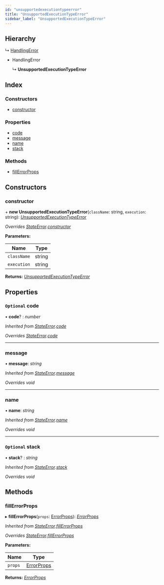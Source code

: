 ```yaml
---
id: "unsupportedexecutiontypeerror"
title: "UnsupportedExecutionTypeError"
sidebar_label: "UnsupportedExecutionTypeError"
---
```


## Hierarchy

  ↳ [HandlingError](handlingerror.md)

* HandlingError

  ↳ **UnsupportedExecutionTypeError**

## Index

### Constructors

* [constructor](unsupportedexecutiontypeerror.md#constructor)

### Properties

* [code](unsupportedexecutiontypeerror.md#optional-code)
* [message](unsupportedexecutiontypeerror.md#message)
* [name](unsupportedexecutiontypeerror.md#name)
* [stack](unsupportedexecutiontypeerror.md#optional-stack)

### Methods

* [fillErrorProps](unsupportedexecutiontypeerror.md#fillerrorprops)

## Constructors

###  constructor

\+ **new UnsupportedExecutionTypeError**(`className`: string, `execution`: string): *[UnsupportedExecutionTypeError](unsupportedexecutiontypeerror.md)*

*Overrides [StateError](stateerror.md).[constructor](stateerror.md#constructor)*

**Parameters:**

Name | Type |
------ | ------ |
`className` | string |
`execution` | string |

**Returns:** *[UnsupportedExecutionTypeError](unsupportedexecutiontypeerror.md)*

## Properties

### `Optional` code

• **code**? : *number*

*Inherited from [StateError](stateerror.md).[code](stateerror.md#optional-code)*

*Overrides [StateError](stateerror.md).[code](stateerror.md#optional-code)*

___

###  message

• **message**: *string*

*Inherited from [StateError](stateerror.md).[message](stateerror.md#message)*

*Overrides void*

___

###  name

• **name**: *string*

*Inherited from [StateError](stateerror.md).[name](stateerror.md#name)*

*Overrides void*

___

### `Optional` stack

• **stack**? : *string*

*Inherited from [StateError](stateerror.md).[stack](stateerror.md#optional-stack)*

*Overrides void*

## Methods

###  fillErrorProps

▸ **fillErrorProps**(`props`: [ErrorProps](../modules/types.md#errorprops)): *[ErrorProps](../modules/types.md#errorprops)*

*Inherited from [StateError](stateerror.md).[fillErrorProps](stateerror.md#fillerrorprops)*

*Overrides [StateError](stateerror.md).[fillErrorProps](stateerror.md#fillerrorprops)*

**Parameters:**

Name | Type |
------ | ------ |
`props` | [ErrorProps](../modules/types.md#errorprops) |

**Returns:** *[ErrorProps](../modules/types.md#errorprops)*
